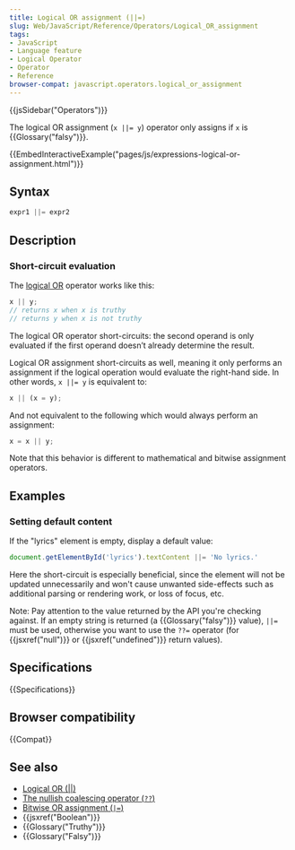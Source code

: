 ```yaml
---
title: Logical OR assignment (||=)
slug: Web/JavaScript/Reference/Operators/Logical_OR_assignment
tags:
- JavaScript
- Language feature
- Logical Operator
- Operator
- Reference
browser-compat: javascript.operators.logical_or_assignment
---
```

{{jsSidebar("Operators")}}

The logical OR assignment (`x ||= y`) operator only assigns if `x` is
{{Glossary("falsy")}}.

{{EmbedInteractiveExample("pages/js/expressions-logical-or-assignment.html")}}

## Syntax

```js
expr1 ||= expr2
```

## Description

### Short-circuit evaluation

The [logical OR](/en-US/docs/Web/JavaScript/Reference/Operators/Logical_OR)
operator works like this:

```js
x || y;
// returns x when x is truthy
// returns y when x is not truthy
```

The logical OR operator short-circuits: the second operand is only evaluated if
the first operand doesn’t already determine the result.

Logical OR assignment short-circuits as well, meaning it only performs an
assignment if the logical operation would evaluate the right-hand side. In other
words, `x ||= y` is equivalent to:

```js
x || (x = y);
```

And not equivalent to the following which would always perform an assignment:

```js example-bad
x = x || y;
```

Note that this behavior is different to mathematical and bitwise assignment
operators.

## Examples

### Setting default content

If the "lyrics" element is empty, display a default value:

```js
document.getElementById('lyrics').textContent ||= 'No lyrics.'
```

Here the short-circuit is especially beneficial, since the element will not be
updated unnecessarily and won't cause unwanted side-effects such as additional
parsing or rendering work, or loss of focus, etc.

Note: Pay attention to the value returned by the API you're checking against. If
an empty string is returned (a {{Glossary("falsy")}} value), `||=` must
be used, otherwise you want to use the `??=` operator (for
{{jsxref("null")}} or {{jsxref("undefined")}} return values).

## Specifications

{{Specifications}}

## Browser compatibility

{{Compat}}

## See also

- [Logical OR (||)](/en-US/docs/Web/JavaScript/Reference/Operators/Logical_OR)
- [The nullish coalescing operator (`??`)](/en-US/docs/Web/JavaScript/Reference/Operators/Nullish_coalescing_operator)
- [Bitwise OR assignment (`|=`)](/en-US/docs/Web/JavaScript/Reference/Operators/Bitwise_OR_assignment)
- {{jsxref("Boolean")}}
- {{Glossary("Truthy")}}
- {{Glossary("Falsy")}}
